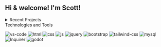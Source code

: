 Hi & welcome! I'm Scott! 
-

<!-- I'm a full stack engineer based in the Bay Area.  -->

<!-- ## [My Portfolio](https://scottrohrig.github.io/portfolio/) -->

<details>
  
  <summary>Recent Projects</summary>
  
- [tella](https://tella.herokuapps.com) | A full-stack messaging app built with Node.js, Sequelize, & MySQL
  
-  [Readme Generator](https://github.com/scottrohrig/readme-gen) | A Node.js CLI to create a project README.md file
  
-  [got hops! a brewery search dashboard](https://scottrohrig.github.io/got-hops/) | [repo](https://github.com/scottrohrig/got-hops/)
  
-  [Weather Lookup](https://scottrohrig.github.io/weather-dashboard/) | [repo](https://github.com/scottrohrig/weather-dashboard/)
  
-  [Speed Cards Simple Quiz](https://scottrohrig.github.io/speed-cards/) | [repo](https://github.com/scottrohrig/weather-dashboard/)
  
</details

## Technologies and Tools  

![vs-code](https://img.shields.io/badge/Editor-VS%20code-red?style=flat&logo=visual-studio-code&logoColor=white&color=white&labelColor=00a2ff&logoWidth=30)
![html](https://img.shields.io/badge/-HTML5-E34F26?logo=html5&logoColor=white&logoWidth=30)
![css](https://img.shields.io/badge/-CSS3-1572B6?logo=css3&logoColor=white&logoWidth=30)
![js](https://img.shields.io/badge/-JavaScript-F7DF1E?logo=javascript&logoColor=white&logoWidth=30)
![jquery](https://img.shields.io/badge/-jQuery-0769AD?logo=jquery&logoColor=white&logoWidth=30)
![bootstrap](https://img.shields.io/badge/-Bootstrap-7952B3?logo=bootstrap&logoColor=white&logoWidth=30)
![tailwind-css](https://img.shields.io/badge/-Tailwind%20CSS-06B6D4?logo=tailwind-css&logoColor=white&logoWidth=30)
![mysql](https://img.shields.io/badge/-MySQL-4479A1?logo=mysql&logoColor=white&logoWidth=30)
![Inquirer](https://img.shields.io/badge/-Inquirer-black?&logo=javascript&logoColor=black&logoWidth=30)
![godot](https://img.shields.io/badge/-Godot-478CBF?&logo=godot-engine&logoColor=white&logoWidth=30)

<!--
**scottrohrig/scottrohrig** is a ✨ _special_ ✨ repository because its `README.md` (this file) appears on your GitHub profile.

Here are some ideas to get you started:

- 🔭 I’m currently working on ...
- 🌱 I’m currently learning ...
- 👯 I’m looking to collaborate on ...
- 🤔 I’m looking for help with ...
- 💬 Ask me about ...
- 📫 How to reach me: ...
- 😄 Pronouns: ...
- ⚡ Fun fact: ...
-->
